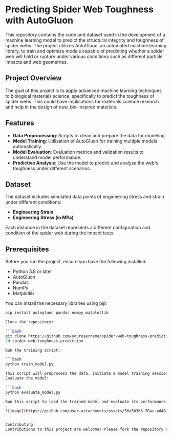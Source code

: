 # Predicting Spider Web Toughness with AutoGluon

This repository contains the code and dataset used in the development of a machine learning model to predict the structural integrity and toughness of spider webs. The project utilizes AutoGluon, an automated machine learning library, to train and optimize models capable of predicting whether a spider web will hold or rupture under various conditions such as different particle impacts and web geometries.

## Project Overview

The goal of this project is to apply advanced machine learning techniques to biological materials science, specifically to predict the toughness of spider webs. This could have implications for materials science research and help in the design of new, bio-inspired materials.

## Features

- **Data Preprocessing**: Scripts to clean and prepare the data for modeling.
- **Model Training**: Utilization of AutoGluon for training multiple models automatically.
- **Model Evaluation**: Evaluation metrics and validation results to understand model performance.
- **Predictive Analysis**: Use the model to predict and analyze the web's toughness under different scenarios.

## Dataset

The dataset includes simulated data points of engineering stress and strain under different conditions:

- **Engineering Strain**
- **Engineering Stress (in MPa)**

Each instance in the dataset represents a different configuration and condition of the spider web during the impact tests.

## Prerequisites

Before you run the project, ensure you have the following installed:
- Python 3.8 or later
- AutoGluon
- Pandas
- NumPy
- Matplotlib

You can install the necessary libraries using pip:

```bash
pip install autogluon pandas numpy matplotlib

Clone the repository:

```bash
git clone https://github.com/yourusername/spider-web-toughness-prediction.git
cd spider-web-toughness-prediction

Run the training script:

```bash
python train_model.py

This script will preprocess the data, initiate a model training session using AutoGluon, and save the best model.
Evaluate the model:

```bash
python evaluate_model.py

Run this script to load the trained model and evaluate its performance on a validation set.

![image](https://github.com/user-attachments/assets/56a583b6-70ac-4d40-8b54-3a03c6d90e05)


Contributing
Contributions to this project are welcome! Please fork the repository and submit a pull request with your features or fixes.

